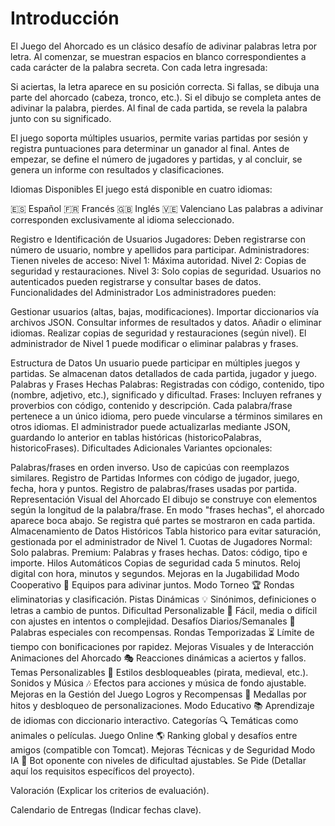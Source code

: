 # Introducción
El Juego del Ahorcado es un clásico desafío de adivinar palabras letra por letra. Al comenzar, se muestran espacios en blanco correspondientes a cada carácter de la palabra secreta. Con cada letra ingresada:

Si aciertas, la letra aparece en su posición correcta.
Si fallas, se dibuja una parte del ahorcado (cabeza, tronco, etc.).
Si el dibujo se completa antes de adivinar la palabra, pierdes. Al final de cada partida, se revela la palabra junto con su significado.

El juego soporta múltiples usuarios, permite varias partidas por sesión y registra puntuaciones para determinar un ganador al final. Antes de empezar, se define el número de jugadores y partidas, y al concluir, se genera un informe con resultados y clasificaciones.

Idiomas Disponibles
El juego está disponible en cuatro idiomas:

🇪🇸 Español
🇫🇷 Francés
🇬🇧 Inglés
🇻🇪 Valenciano
Las palabras a adivinar corresponden exclusivamente al idioma seleccionado.

Registro e Identificación de Usuarios
Jugadores: Deben registrarse con número de usuario, nombre y apellidos para participar.
Administradores: Tienen niveles de acceso:
Nivel 1: Máxima autoridad.
Nivel 2: Copias de seguridad y restauraciones.
Nivel 3: Solo copias de seguridad.
Usuarios no autenticados pueden registrarse y consultar bases de datos.
Funcionalidades del Administrador
Los administradores pueden:

Gestionar usuarios (altas, bajas, modificaciones).
Importar diccionarios vía archivos JSON.
Consultar informes de resultados y datos.
Añadir o eliminar idiomas.
Realizar copias de seguridad y restauraciones (según nivel).
El administrador de Nivel 1 puede modificar o eliminar palabras y frases.

Estructura de Datos
Un usuario puede participar en múltiples juegos y partidas.
Se almacenan datos detallados de cada partida, jugador y juego.
Palabras y Frases Hechas
Palabras: Registradas con código, contenido, tipo (nombre, adjetivo, etc.), significado y dificultad.
Frases: Incluyen refranes y proverbios con código, contenido y descripción.
Cada palabra/frase pertenece a un único idioma, pero puede vincularse a términos similares en otros idiomas.
El administrador puede actualizarlas mediante JSON, guardando lo anterior en tablas históricas (historicoPalabras, historicoFrases).
Dificultades Adicionales
Variantes opcionales:

Palabras/frases en orden inverso.
Uso de capicúas con reemplazos similares.
Registro de Partidas
Informes con código de jugador, juego, fecha, hora y puntos.
Registro de palabras/frases usadas por partida.
Representación Visual del Ahorcado
El dibujo se construye con elementos según la longitud de la palabra/frase.
En modo "frases hechas", el ahorcado aparece boca abajo.
Se registra qué partes se mostraron en cada partida.
Almacenamiento de Datos Históricos
Tabla historico para evitar saturación, gestionada por el administrador de Nivel 1.
Cuotas de Jugadores
Normal: Solo palabras.
Premium: Palabras y frases hechas.
Datos: código, tipo e importe.
Hilos Automáticos
Copias de seguridad cada 5 minutos.
Reloj digital con hora, minutos y segundos.
Mejoras en la Jugabilidad
Modo Cooperativo 🤝
Equipos para adivinar juntos.
Modo Torneo 🏆
Rondas eliminatorias y clasificación.
Pistas Dinámicas 💡
Sinónimos, definiciones o letras a cambio de puntos.
Dificultad Personalizable 🎯
Fácil, media o difícil con ajustes en intentos o complejidad.
Desafíos Diarios/Semanales 📅
Palabras especiales con recompensas.
Rondas Temporizadas ⏳
Límite de tiempo con bonificaciones por rapidez.
Mejoras Visuales y de Interacción
Animaciones del Ahorcado 🎭
Reacciones dinámicas a aciertos y fallos.
Temas Personalizables 🎨
Estilos desbloqueables (pirata, medieval, etc.).
Sonidos y Música 🎶
Efectos para acciones y música de fondo ajustable.
Mejoras en la Gestión del Juego
Logros y Recompensas 🏅
Medallas por hitos y desbloqueo de personalizaciones.
Modo Educativo 📚
Aprendizaje de idiomas con diccionario interactivo.
Categorías 🔍
Temáticas como animales o películas.
Juego Online 🌎
Ranking global y desafíos entre amigos (compatible con Tomcat).
Mejoras Técnicas y de Seguridad
Modo IA 🤖
Bot oponente con niveles de dificultad ajustables.
Se Pide
(Detallar aquí los requisitos específicos del proyecto).

Valoración
(Explicar los criterios de evaluación).

Calendario de Entregas
(Indicar fechas clave).

